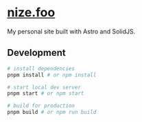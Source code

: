 # [nize.foo](https://nize.foo)

My personal site built with Astro and SolidJS.

## Development

```sh
# install dependencies
pnpm install # or npm install

# start local dev server
pnpm start # or npm start

# build for production
pnpm build # or npm run build
```
